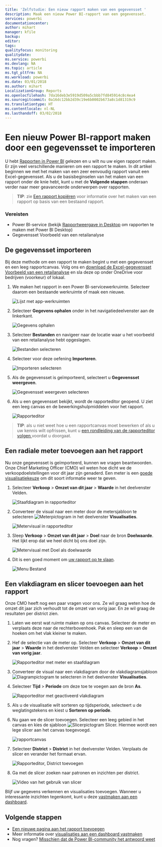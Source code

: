 ```yaml
---
title: 'Zelfstudie: Een nieuw rapport maken van een gegevensset '
description: Maak een nieuw Power BI-rapport van een gegevensset.
services: powerbi
documentationcenter: 
author: mihart
manager: kfile
backup: 
editor: 
tags: 
qualityfocus: monitoring
qualitydate: 
ms.service: powerbi
ms.devlang: NA
ms.topic: article
ms.tgt_pltfrm: NA
ms.workload: powerbi
ms.date: 03/01/2018
ms.author: mihart
LocalizationGroup: Reports
ms.openlocfilehash: 7da16deb3e5919d509a5cbbb7fd845914c8c4ea4
ms.sourcegitcommit: 0a16dc12bb2d39c19e6b0002b673a8c1d81319c9
ms.translationtype: HT
ms.contentlocale: nl-NL
ms.lasthandoff: 03/02/2018
---
```

# <a name="create-a-new-power-bi-report-by-importing-a-dataset"></a>Een nieuw Power BI-rapport maken door een gegevensset te importeren
U hebt [Rapporten in Power BI](service-reports.md) gelezen en u wilt nu uw eigen rapport maken. Er zijn veel verschillende manieren om een rapport te maken. In dit artikel beginnen we met het maken van een zeer eenvoudig rapport vanuit een Excel-gegevensset. Als u de basisbeginselen van het maken van een rapport onder de knie hebt, kunt u met de **Volgende stappen** onderaan verder naar meer geavanceerde onderwerpen over rapporten.  

> **TIP**: zie [Een rapport kopiëren](power-bi-report-copy.md) voor informatie over het maken van een rapport op basis van een bestaand rapport.
> 
### <a name="prerequisites"></a>Vereisten
- Power BI-service (bekijk [Rapportweergave in Desktop](desktop-report-view.md) om rapporten te maken met Power BI Desktop)   
- Gegevensset Voorbeeld van een retailanalyse

## <a name="import-the-dataset"></a>De gegevensset importeren
Bij deze methode om een rapport te maken begint u met een gegevensset en een leeg rapportcanvas. Volg ons en [download de Excel-gegevensset Voorbeeld van een retailanalyse](http://go.microsoft.com/fwlink/?LinkId=529778) en sla deze op onder OneDrive voor bedrijven (voorkeur) of lokaal.

1. We maken het rapport in een Power BI-servicewerkruimte. Selecteer daarom een bestaande werkruimte of maak een nieuwe.
   
   ![Lijst met app-werkruimten](media/service-report-create-new/power-bi-workspaces2.png)
2. Selecteer **Gegevens ophalen** onder in het navigatiedeelvenster aan de linkerkant.
   
   ![Gegevens ophalen](media/service-report-create-new/power-bi-get-data3.png)
3. Selecteer **Bestanden** en navigeer naar de locatie waar u het voorbeeld van een retailanalyse hebt opgeslagen.
   
    ![Bestanden selecteren](media/service-report-create-new/power-bi-select-files.png)
4. Selecteer voor deze oefening **Importeren**.
   
   ![Importeren selecteren](media/service-report-create-new/power-bi-import.png)
5. Als de gegevensset is geïmporteerd, selecteert u **Gegevensset weergeven**.
   
   ![Gegevensset weergeven selecteren](media/service-report-create-new/power-bi-view-dataset.png)
6. Als u een gegevensset bekijkt, wordt de rapporteditor geopend.  U ziet een leeg canvas en de bewerkingshulpmiddelen voor het rapport.
   
   ![Rapporteditor](media/service-report-create-new/power-bi-blank-report.png)

> **TIP**: als u niet weet hoe u een rapportcanvas moet bewerken of als u uw kennis wilt opfrissen, kunt u [een rondleiding van de rapporteditor volgen ](service-the-report-editor-take-a-tour.md) voordat u doorgaat.
> 
> 

## <a name="add-a-radial-gauge-to-the-report"></a>Een radiale meter toevoegen aan het rapport
Nu onze gegevensset is geïmporteerd, kunnen we vragen beantwoorden.  Onze Chief Marketing Officer (CMO) wil weten hoe dicht we de verkoopdoelstellingen voor dit jaar zijn genaderd. Een meter is een [goede visualisatiekeuze](power-bi-report-visualizations.md) om dit soort informatie weer te geven.

1. Selecteer **Verkoop** > **Omzet van dit jaar** > **Waarde** in het deelvenster Velden.
   
    ![Staafdiagram in rapporteditor](media/service-report-create-new/power-bi-report-step1.png)
2. Converteer de visual naar een meter door de metersjabloon te selecteren ![Meterpictogram](media/service-report-create-new/powerbi-gauge-icon.png) in het deelvenster **Visualisaties**.
   
    ![Metervisual in rapporteditor](media/service-report-create-new/power-bi-report-step2.png)
3. Sleep **Verkoop** > **Omzet van dit jaar** > **Doel** naar de bron **Doelwaarde**. Het lijkt erop dat we heel dicht bij ons doel zijn.
   
    ![Metervisual met Doel als doelwaarde](media/service-report-create-new/power-bi-report-step3.png)
4. Dit is een goed moment om [uw rapport op te slaan](service-report-save.md).
   
   ![Menu Bestand](media/service-report-create-new/powerbi-save.png)

## <a name="add-an-area-chart-and-slicer-to-the-report"></a>Een vlakdiagram en slicer toevoegen aan het rapport
Onze CMO heeft nog een paar vragen voor ons. Ze wil graag weten hoe de omzet dit jaar zich verhoudt tot de omzet van vorig jaar. En ze wil graag de resultaten per district zien.

1. Laten we eerst wat ruimte maken op ons canvas. Selecteer de meter en verplaats deze naar de rechterbovenhoek. Pak en sleep een van de hoeken om het vlak kleiner te maken.
2. Hef de selectie van de meter op. Selecteer **Verkoop** > **Omzet van dit jaar** > **Waarde** in het deelvenster Velden en selecteer **Verkoop**  >  **Omzet van vorig jaar**.
   
    ![Rapporteditor met meter en staafdiagram](media/service-report-create-new/power-bi-report-step4.png)
3. Converteer de visual naar een vlakdiagram door de vlakdiagramsjabloon ![Diagrampictogram](media/service-report-create-new/power-bi-areachart-icon.png) te selecteren in het deelvenster **Visualisaties**.
4. Selecteer **Tijd** > **Periode** om deze toe te voegen aan de bron **As**.
   
    ![Rapporteditor met geactiveerd vlakdiagram](media/service-report-create-new/power-bi-report-step5.png)
5. Als u de visualisatie wilt sorteren op tijdsperiode, selecteert u de weglatingstekens en kiest u **Sorteren op periode**.
6. Nu gaan we de slicer toevoegen. Selecteer een leeg gebied in het canvas en kies de sjabloon ![Slicerpictogram](media/service-report-create-new/power-bi-slicer-icon.png)    Slicer. Hiermee wordt een lege slicer aan het canvas toegevoegd.
   
    ![rapportcanvas](media/service-report-create-new/power-bi-report-step6.png)    
7. Selecteer **District** > **District** in het deelvenster Velden. Verplaats de slicer en verander het formaat ervan.
   
    ![Rapporteditor, District toevoegen](media/service-report-create-new/power-bi-report-step7.png)  
8. Ga met de slicer zoeken naar patronen en inzichten per district.
   
   ![Video van het gebruik van slicer](media/service-report-create-new/power-bi-slicer-video2.gif)  

Blijf uw gegevens verkennen en visualisaties toevoegen. Wanneer u interessante inzichten tegenkomt, kunt u deze [vastmaken aan een dashboard](service-dashboard-pin-tile-from-report.md).

## <a name="next-steps"></a>Volgende stappen
* [Een nieuwe pagina aan het rapport toevoegen](power-bi-report-add-page.md)  
* Meer informatie over [visualisaties aan een dashboard vastmaken](service-dashboard-pin-tile-from-report.md)   
* Nog vragen? [Misschien dat de Power BI-community het antwoord weet](http://community.powerbi.com/)

